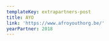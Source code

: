 ```yaml
---
templateKey: extrapartners-post
title: AYO
link: 'https://www.afroyouthorg.be/'
yearPartner: 2018
---
```

